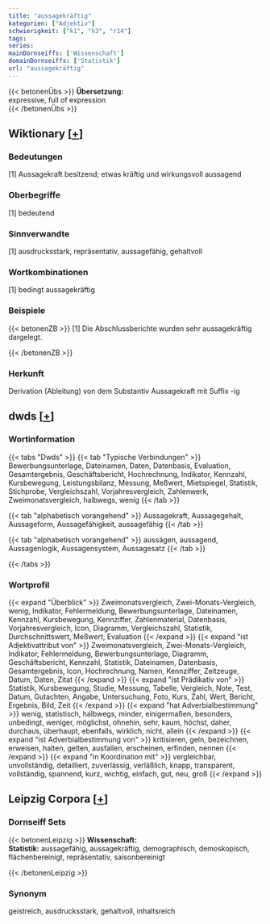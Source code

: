```yaml
---
title: "aussagekräftig"
kategorien: ["Adjektiv"]
schwierigkeit: ["k1", "h3", "r14"]
tags:
series:
mainDornseiffs: ['Wissenschaft']
domainDornseiffs: ['Statistik']
url: "aussagekräftig"
---
```


{{< betonenÜbs >}}
**Übersetzung:**  
expressive, full of expression  
{{< /betonenÜbs >}}

## Wiktionary [[+](https://de.wiktionary.org/wiki/aussagekräftig)]

### Bedeutungen
[1] Aussagekraft besitzend; etwas kräftig und wirkungsvoll aussagend  

### Oberbegriffe
[1] bedeutend  

### Sinnverwandte
[1] ausdrucksstark, repräsentativ, aussagefähig, gehaltvoll  

### Wortkombinationen
[1] bedingt aussagekräftig  

### Beispiele
{{< betonenZB >}}
[1] Die Abschlussberichte wurden sehr aussagekräftig dargelegt.  

{{< /betonenZB >}}
### Herkunft
Derivation (Ableitung) von dem Substantiv Aussagekraft mit Suffix -ig  



## dwds [[+](https://www.dwds.de/wb/aussagekräftig)]

### Wortinformation
{{< tabs "Dwds" >}}
{{< tab "Typische Verbindungen" >}}
Bewerbungsunterlage, Dateinamen, Daten, Datenbasis, Evaluation, Gesamtergebnis, Geschäftsbericht, Hochrechnung, Indikator, Kennzahl, Kursbewegung, Leistungsbilanz, Messung, Meßwert, Mietspiegel, Statistik, Stichprobe, Vergleichszahl, Vorjahresvergleich, Zahlenwerk, Zweimonatsvergleich, halbwegs, wenig
{{< /tab >}}

{{< tab "alphabetisch vorangehend" >}}
Aussagekraft, Aussagegehalt, Aussageform, Aussagefähigkeit, aussagefähig
{{< /tab >}}

{{< tab "alphabetisch vorangehend" >}}
aussägen, aussagend, Aussagenlogik, Aussagensystem, Aussagesatz
{{< /tab >}}

{{< /tabs >}}

### Wortprofil
{{< expand "Überblick" >}} Zweimonatsvergleich, Zwei-Monats-Vergleich, wenig, Indikator, Fehlermeldung, Bewerbungsunterlage, Dateinamen, Kennzahl, Kursbewegung, Kennziffer, Zahlenmaterial, Datenbasis, Vorjahresvergleich, Icon, Diagramm, Vergleichszahl, Statistik, Durchschnittswert, Meßwert, Evaluation {{< /expand >}}
{{< expand "ist Adjektivattribut von" >}} Zweimonatsvergleich, Zwei-Monats-Vergleich, Indikator, Fehlermeldung, Bewerbungsunterlage, Diagramm, Geschäftsbericht, Kennzahl, Statistik, Dateinamen, Datenbasis, Gesamtergebnis, Icon, Hochrechnung, Namen, Kennziffer, Zeitzeuge, Datum, Daten, Zitat {{< /expand >}}
{{< expand "ist Prädikativ von" >}} Statistik, Kursbewegung, Studie, Messung, Tabelle, Vergleich, Note, Test, Datum, Gutachten, Angabe, Untersuchung, Foto, Kurs, Zahl, Wert, Bericht, Ergebnis, Bild, Zeit {{< /expand >}}
{{< expand "hat Adverbialbestimmung" >}} wenig, statistisch, halbwegs, minder, einigermaßen, besonders, unbedingt, weniger, möglichst, ohnehin, sehr, kaum, höchst, daher, durchaus, überhaupt, ebenfalls, wirklich, nicht, allein {{< /expand >}}
{{< expand "ist Adverbialbestimmung von" >}} kritisieren, geln, bezeichnen, erweisen, halten, gelten, ausfallen, erscheinen, erfinden, nennen {{< /expand >}}
{{< expand "in Koordination mit" >}} vergleichbar, unvollständig, detailliert, zuverlässig, verläßlich, knapp, transparent, vollständig, spannend, kurz, wichtig, einfach, gut, neu, groß {{< /expand >}}

## Leipzig Corpora [[+](https://corpora.uni-leipzig.de/en/res?word=aussagekräftig&corpusId=deu_newscrawl-public_2018)]

### Dornseiff Sets
{{< betonenLeipzig >}}
**Wissenschaft:**  
**Statistik:** aussagefähig, aussagekräftig, demographisch, demoskopisch, flächenbereinigt, repräsentativ, saisonbereinigt  

{{< /betonenLeipzig >}}

### Synonym
geistreich, ausdrucksstark, gehaltvoll, inhaltsreich

